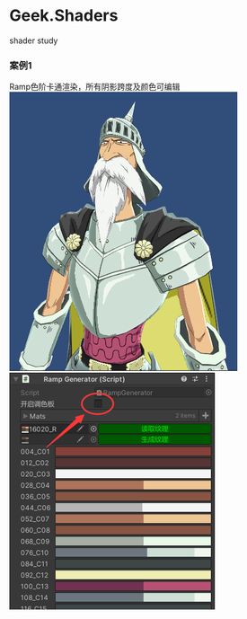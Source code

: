 # Geek.Shaders
shader study

### 案例1
Ramp色阶卡通渲染，所有阴影跨度及颜色可编辑  
![](https://github.com/leeveel/Geek.Shaders/blob/main/Docs/cartoon001/1.png)
![](https://github.com/leeveel/Geek.Shaders/blob/main/Docs/cartoon001/2.png)